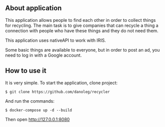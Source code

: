 ## About application
This application allows people to find each other in order to collect things for recycling. The main task is to give companies that can recycle a thing a connection with people who have these things and they do not need them.

This application uses nativeAPI to work with IRIS.

Some basic things are available to everyone, but in order to post an ad, you need to log in with a Google account.

## How to use it
It is very simple. To start the application, clone project:
 ```
$ git clone https://github.com/danoleg/recycler
```
And run the commands:
```
$ docker-compose up -d --build
```

Then open http://127.0.0.1:8080
